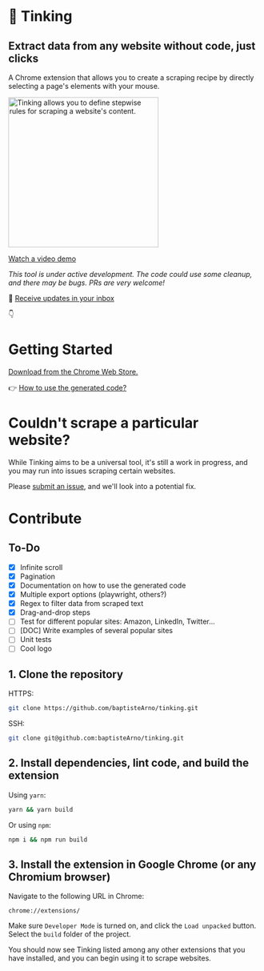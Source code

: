 # 🧶 Tinking

## Extract data from any website without code, just clicks

A Chrome extension that allows you to create a scraping recipe by directly selecting a page's elements with your mouse.

<img src="https://user-images.githubusercontent.com/16015833/106378952-d4c0e900-63a8-11eb-936b-18dead5e6e97.png" alt="Tinking allows you to define stepwise rules for scraping a website's content." width="300px"/>

[Watch a video demo](https://cleanshot-cloud-fra.accelerator.net/media/8732/gyXl0WDpJ0jpHVN3ccd5sf5kOOlzdPpugDhhcQKv.mp4)

_This tool is under active development. The code could use some cleanup, and there may be bugs. PRs are very welcome!_

💌 [Receive updates in your inbox](https://tinking.substack.com/subscribe)

👇

# Getting Started

[Download from the Chrome Web Store.](https://chrome.google.com/webstore/detail/tinking-scrapping-tool/ibidcmokfddpkgdoobeihkfnajmodlkp?hl=fr&authuser=0)

👉 [How to use the generated code?](https://github.com/baptisteArno/tinking-code-starter)

# Couldn't scrape a particular website?

While Tinking aims to be a universal tool, it's still a work in progress, and you may run into issues scraping certain websites.

Please [submit an issue](https://github.com/baptisteArno/tinking/issues/new/choose), and we'll look into a potential fix.

# Contribute

## To-Do
- [x] Infinite scroll
- [x] Pagination
- [x] Documentation on how to use the generated code
- [x] Multiple export options (playwright, others?)
- [x] Regex to filter data from scraped text
- [x] Drag-and-drop steps
- [ ] Test for different popular sites: Amazon, LinkedIn, Twitter...
- [ ] [DOC] Write examples of several popular sites
- [ ] Unit tests
- [ ] Cool logo

## 1. Clone the repository

HTTPS:

```sh
git clone https://github.com/baptisteArno/tinking.git
```

SSH:

```sh
git clone git@github.com:baptisteArno/tinking.git
```

## 2. Install dependencies, lint code, and build the extension

Using `yarn`:

```sh
yarn && yarn build
```

Or using `npm`:

```sh
npm i && npm run build
```

## 3. Install the extension in Google Chrome (or any Chromium browser)

Navigate to the following URL in Chrome:

```text
chrome://extensions/
```

Make sure `Developer Mode` is turned on, and click the `Load unpacked` button. Select the `build` folder of the project.

You should now see Tinking listed among any other extensions that you have installed, and you can begin using it to scrape websites.
